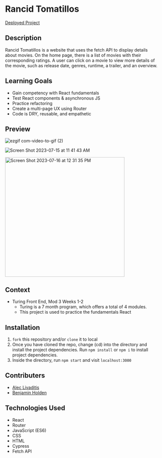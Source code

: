 # Rancid Tomatillos

[Deployed Project](https://rancid-tomatillos-gules.vercel.app/) 

## Description
Rancid Tomatillos is a website that uses the fetch API to display details about movies.  On the home page, there is a list of movies with their corresponding ratings.  A user can click on a movie to view more details of the movie, such as release date, genres, runtime, a trailer, and an overview.

## Learning Goals
- Gain competency with React fundamentals
- Test React components & asynchronous JS
- Practice refactoring
- Create a multi-page UX using Router
- Code is DRY, reusable, and empathetic


## Preview
![ezgif com-video-to-gif (2)](https://github.com/alivaditis/rancid-tomatillos/assets/123565022/bc1572b9-f30d-48fe-ad11-491e43d9f70a)

![Screen Shot 2023-07-15 at 11 41 43 AM](https://github.com/alivaditis/rancid-tomatillos/assets/123565022/c5771e18-adfd-4e92-a077-bb76eb3994b9)

<img width="390" alt="Screen Shot 2023-07-16 at 12 31 35 PM" src="https://github.com/alivaditis/rancid-tomatillos/assets/123565022/a5aa0074-83f8-4036-9b6c-855ac07b6152">

## Context

- Turing Front End, Mod 3 Weeks 1-2
  - Turing is a 7 month program, which offers a total of 4 modules.
  - This project is used to practice the fundamentals React


## Installation
1. `fork` this repository and/or `clone` it to local
1. Once you have cloned the repo, change (cd) into the directory and install the project dependencies. Run `npm install` or `npm i` to install project dependencies.
1. Inside the directory, run `npm start` and visit `localhost:3000`


## Contributers
- [Alec Livaditis](https://github.com/alivaditis)
- [Benjamin Holden](https://github.com/BenHolden010)


## Technologies Used
- React
- Router
- JavaScript (ES6)
- CSS
- HTML
- Cypress
- Fetch API

